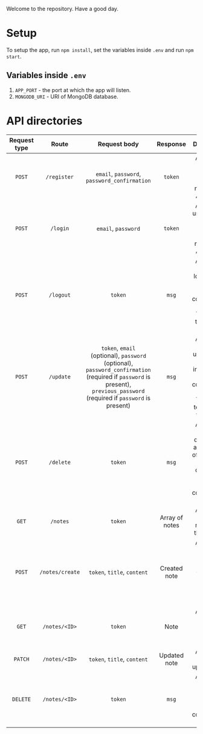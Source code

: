 Welcome to the repository. Have a good day.

# Setup
To setup the app, run `npm install`, set the variables inside `.env` and run `npm start`.

## Variables inside `.env`

1. `APP_PORT` - the port at which the app will listen.
1. `MONGODB_URI` - URI of MongoDB database.

# API directories
| Request type | Route | Request body | Response | Description |
| :---: | :---: | :---: | :---: | :---: |
| `POST` | `/register` | `email`, `password`, `password_confirmation` | `token` | Allows the user to create an account, returns the API token. |
| `POST` | `/login` | `email`, `password` | `token` | Allows the user to login to an existing account, returns the API token. |
| `POST` | `/logout` | `token` | `msg` | Allows the user to logout from the API. Returns confirmation message. The given token gets revoked. |
| `POST` | `/update` | `token`, `email` (optional), `password` (optional), `password_confirmation` (required if `password` is present), `previous_password` (required if `password` is present) | `msg` | Allows the user to update their profile information. Returns confirmation message. The given token stays the same. |
| `POST` | `/delete` | `token` | `msg` | Allows the user to delete their account. All of the user's notes get deleted as well. Returns a confirmation message. |
| `GET` | `/notes` | `token` | Array of notes | Allows the user to retrieve all their notes. |
| `POST` | `/notes/create` | `token`, `title`, `content` | Created note | Allows the user to create a note. The `title` and `content` elements can be empty. | 
| `GET` | `/notes/<ID>` | `token` | Note | Allows the user to retrieve a specific note. |
| `PATCH` | `/notes/<ID>` | `token`, `title`, `content` | Updated note | Allows the user to update note. |
| `DELETE` | `/notes/<ID>` | `token` | `msg` | Allows the user to delete a note. Returns confirmation message. |